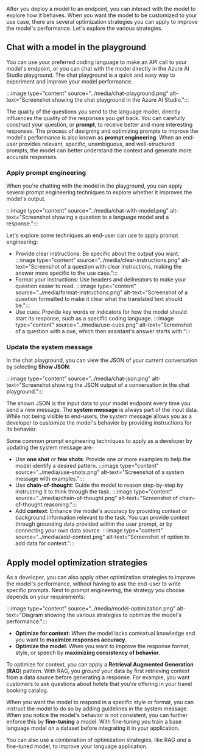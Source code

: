 After you deploy a model to an endpoint, you can interact with the model to explore how it behaves. When you want the model to be customized to your use case, there are several optimization strategies you can apply to improve the model's performance. Let's explore the various strategies.

## Chat with a model in the playground

You can use your preferred coding language to make an API call to your model's endpoint, or you can chat with the model directly in the Azure AI Studio playground. The chat playground is a quick and easy way to experiment and improve your model performance.

:::image type="content" source="../media/chat-playground.png" alt-text="Screenshot showing the chat playground in the Azure AI Studio.":::

The quality of the questions you send to the language model, directly influences the quality of the responses you get back. You can carefully construct your question, or **prompt**, to receive better and more interesting responses. The process of designing and optimizing prompts to improve the model's performance is also known as **prompt engineering**. When an end-user provides relevant, specific, unambiguous, and well-structured prompts, the model can better understand the context and generate more accurate responses.

### Apply prompt engineering

When you're chatting with the model in the playground, you can apply several prompt engineering techniques to explore whether it improves the model's output.

:::image type="content" source="../media/chat-with-model.png" alt-text="Screenshot showing a question to a language model and a response.":::

Let's explore some techniques an end-user can use to apply prompt engineering:

- Provide clear instructions: Be specific about the output you want.
    :::image type="content" source="../media/clear-instructions.png" alt-text="Screenshot of a question with clear instructions, making the answer more specific to the use case.":::
- Format your instructions: Use headers and delineators to make your question easier to read.
    :::image type="content" source="../media/format-instructions.png" alt-text="Screenshot of a question formatted to make it clear what the translated text should be.":::
- Use cues: Provide key words or indicators for how the model should start its response, such as a specific coding language.
    :::image type="content" source="../media/use-cues.png" alt-text="Screenshot of a question with a cue, which then assistant's answer starts with.":::

### Update the system message

In the chat playground, you can view the JSON of your current conversation by selecting **Show JSON**:

:::image type="content" source="../media/chat-json.png" alt-text="Screenshot showing the JSON output of a conversation in the chat playground.":::

The shown JSON is the input data to your model endpoint every time you send a new message. The **system message** is always part of the input data. While not being visible to end-users, the system message allows you as a developer to customize the model's behavior by providing instructions for its behavior.

Some common prompt engineering techniques to apply as a developer by updating the system message are:

- Use **one shot** or **few shots**: Provide one or more examples to help the model identify a desired pattern.
    :::image type="content" source="../media/use-shots.png" alt-text="Screenshot of a system message with examples.":::
- Use **chain-of-thought**: Guide the model to reason step-by-step by instructing it to think through the task.
    :::image type="content" source="../media/chain-of-thought.png" alt-text="Screenshot of chain-of-thought reasoning.":::
- Add **context**: Enhance the model's accuracy by providing context or background information relevant to the task. You can provide context through grounding data provided within the user prompt, or by connecting your own data source.
    :::image type="content" source="../media/add-context.png" alt-text="Screenshot of option to add data for context.":::

## Apply model optimization strategies

As a developer, you can also apply other optimization strategies to improve the model's performance, without having to ask the end-user to write specific prompts. Next to prompt engineering, the strategy you choose depends on your requirements:

:::image type="content" source="../media/model-optimization.png" alt-text="Diagram showing the various strategies to optimize the model's performance.":::

- **Optimize for context**: When the model lacks contextual knowledge and you want to **maximize responses accuracy**.
- **Optimize the model**: When you want to improve the response format, style, or speech by **maximizing consistency of behavior**.

To optimize for context, you can apply a **Retrieval Augmented Generation** (**RAG**) pattern. With RAG, you *ground* your data by first retrieving context from a data source before generating a response. For example, you want customers to ask questions about hotels that you're offering in your travel booking catalog.

When you want the model to respond in a specific style or format, you can instruct the model to do so by adding guidelines in the system message. When you notice the model's behavior is not consistent, you can further enforce this by **fine-tuning** a model. With fine-tuning you train a base language model on a dataset before integrating it in your application.

You can also use a combination of optimization strategies, like RAG *and* a fine-tuned model, to improve your language application.

